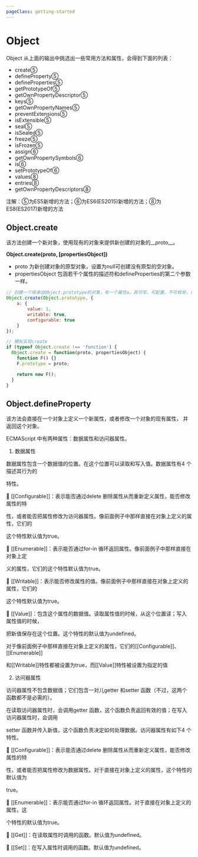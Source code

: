 ```yaml
---
pageClass: getting-started
---
```


# Object

Object
从上面的输出中挑选出一些常用方法和属性，会得到下面的列表：

- create⑤
- defineProperty⑤
- defineProperties⑤
- getPrototypeOf⑤
- getOwnPropertyDescriptor⑤
- keys⑤
- getOwnPropertyNames⑤
- preventExtensions⑤
- isExtensible⑤
- seal⑤
- isSealed⑤
- freeze⑤
- isFrozen⑤
- assign⑥
- getOwnPropertySymbols⑥
- is⑥
- setPrototypeOf⑥
- values⑧
- entries⑧
- getOwnPropertyDescriptors⑧

注解：⑤为ES5新增的方法；⑥为ES6(ES2015)新增的方法；⑧为ES8(ES2017)新增的方法

## Object.create
该方法创建一个新对象，使用现有的对象来提供新创建的对象的__proto__。

**Object.create(proto, [propertiesObject])**

- proto 为新创建对象的原型对象，设置为null可创建没有原型的空对象。
- propertiesObject 包涵若干个属性的描述符和defineProperties的第二个参数一样。

```javascript
// 创建一个继承自Object.prototype的对象，有一个属性a，其可写，可配置，不可枚举，值为1。
Object.create(Object.prototype, {
	a: {
		value: 1,
		writable: true,
		configurable: true
	}
});

// 模拟实现create
if (typeof Object.create !== 'function') {
  Object.create = function(proto, propertiesObject) {
    function F() {}
    F.prototype = proto;

    return new F();
  }
}
```


## Object.defineProperty 
该方法会直接在一个对象上定义一个新属性，或者修改一个对象的现有属性， 并返回这个对象。

ECMAScript 中有两种属性：数据属性和访问器属性。

1. 数据属性

数据属性包含一个数据值的位置。在这个位置可以读取和写入值。数据属性有4 个描述其行为的

特性。

 [[Configurable]]：表示能否通过delete 删除属性从而重新定义属性，能否修改属性的特

性，或者能否把属性修改为访问器属性。像前面例子中那样直接在对象上定义的属性，它们的

这个特性默认值为true。

 [[Enumerable]]：表示能否通过for-in 循环返回属性。像前面例子中那样直接在对象上定

义的属性，它们的这个特性默认值为true。

 [[Writable]]：表示能否修改属性的值。像前面例子中那样直接在对象上定义的属性，它们的

这个特性默认值为true。

 [[Value]]：包含这个属性的数据值。读取属性值的时候，从这个位置读；写入属性值的时候，

把新值保存在这个位置。这个特性的默认值为undefined。

对于像前面例子中那样直接在对象上定义的属性，它们的[[Configurable]]、[[Enumerable]]

和[[Writable]]特性都被设置为true，而[[Value]]特性被设置为指定的值



2. 访问器属性

访问器属性不包含数据值；它们包含一对儿getter 和setter 函数（不过，这两个函数都不是必需的）。

在读取访问器属性时，会调用getter 函数，这个函数负责返回有效的值；在写入访问器属性时，会调用

setter 函数并传入新值，这个函数负责决定如何处理数据。访问器属性有如下4 个特性。

 [[Configurable]]：表示能否通过delete 删除属性从而重新定义属性，能否修改属性的特

性，或者能否把属性修改为数据属性。对于直接在对象上定义的属性，这个特性的默认值为

true。

 [[Enumerable]]：表示能否通过for-in 循环返回属性。对于直接在对象上定义的属性，这

个特性的默认值为true。

 [[Get]]：在读取属性时调用的函数。默认值为undefined。

 [[Set]]：在写入属性时调用的函数。默认值为undefined。











